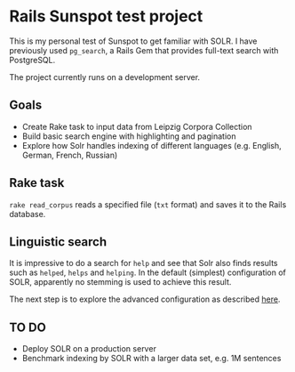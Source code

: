 # Rails Sunspot test project

This is my personal test of Sunspot to get familiar with SOLR. I have previously used `pg_search`, a Rails Gem that provides full-text search with PostgreSQL.

The project currently runs on a development server.

## Goals
- Create Rake task to input data from Leipzig Corpora Collection
- Build basic search engine with highlighting and pagination
- Explore how Solr handles indexing of different languages (e.g. English, German, French, Russian)

## Rake task
`rake read_corpus` reads a specified file (`txt` format) and saves it to the Rails database.

## Linguistic search

It is impressive to do a search for `help` and see that Solr also finds results such as `helped`, `helps` and `helping`. In the default (simplest) configuration of SOLR, apparently no stemming is used to achieve this result.

The next step is to explore the advanced configuration as described [here][Link 1].

## TO DO
- Deploy SOLR on a production server 
- Benchmark indexing by SOLR with a larger data set, e.g. 1M sentences

[Link 1]: https://github.com/sunspot/sunspot/wiki/Advanced-Fulltext-Search-Configuration
